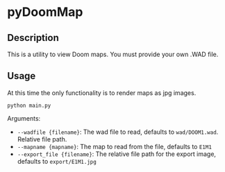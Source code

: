 # pyDoomMap

## Description

This is a utility to view Doom maps. You must provide your own .WAD file.

## Usage

At this time the only functionality is to render maps as jpg images.

`python main.py`

Arguments:

- `--wadfile {filename}`: The wad file to read, defaults to `wad/DOOM1.wad`. Relative file path.
- `--mapname {mapname}`: The map to read from the file, defaults to `E1M1`
- `--export_file {filename}`: The relative file path for the export image, defaults to `export/E1M1.jpg`

